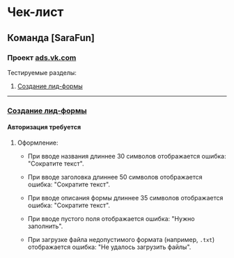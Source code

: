 # Чек-лист
## Команда [SaraFun]
### Проект [ads.vk.com](https://ads.vk.com)

Тестируемые разделы:
1. [Создание лид-формы](#создание-лид-формы)

---

### [Создание лид-формы](https://ads.vk.com/hq/leadads/leadforms)
#### Авторизация требуется
1. Оформление:
    - При вводе названия длиннее 30 символов отображается ошибка: "Сократите текст".
    - При вводе заголовка длиннее 50 символов отображается ошибка: "Сократите текст".
    - При вводе описания формы длиннее 35 символов отображается ошибка: "Сократите текст".

    - При вводе пустого поля отображается ошибка: "Нужно заполнить".
    - При загрузке файла недопустимого формата (например, `.txt`) отображается ошибка: "Не удалось загрузить файлы".
